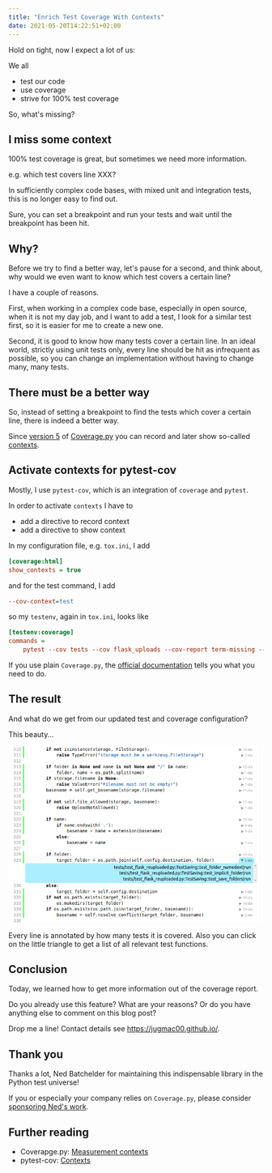 ```yaml
---
title: "Enrich Test Coverage With Contexts"
date: 2021-05-20T14:22:51+02:00
---
```


Hold on tight, now I expect a lot of us:

We all
- test our code
- use coverage
- strive for 100% test coverage

So, what's missing?

## I miss some context

100% test coverage is great, but sometimes we need more information.

e.g. which test covers line XXX?

In sufficiently complex code bases,
with mixed unit and integration tests,
this is no longer easy to find out.

Sure, you can set a breakpoint and run your tests
and wait until the breakpoint has been hit.

## Why?

Before we try to find a better way,
let's pause for a second, and think about,
why would we even want to know which test covers a certain line?

I have a couple of reasons.

First, when working in a complex code base,
especially in open source,
when it is not my day job,
and I want to add a test,
I look for a similar test first,
so it is easier for me to create a new one.

Second, it is good to know how many tests cover a certain line.
In an ideal world, strictly using unit tests only,
every line should be hit as infrequent as possible,
so you can change an implementation without having to change many, many tests.

## There must be a better way

So, instead of setting a breakpoint to find the tests which cover a certain line,
there is indeed a better way.

Since [version 5](https://coverage.readthedocs.io/en/latest/changes.html#version-5-0-2019-12-14)
of [Coverage.py](https://coverage.readthedocs.io/en/v4.5.x/index.html) you can record and later show so-called [contexts](https://coverage.readthedocs.io/en/coverage-5.5/contexts.html).

## Activate contexts for pytest-cov

Mostly, I use `pytest-cov`, which is an integration of `coverage` and `pytest`.

In order to activate `contexts` I have to
- add a directive to record context
- add a directive to show context

In my configuration file, e.g. `tox.ini`, I add

```ini
[coverage:html]
show_contexts = true
```

and for the test command, I add

```ini
--cov-context=test
```

so my `testenv`, again in `tox.ini`, looks like

```ini
[testenv:coverage]
commands =
    pytest --cov tests --cov flask_uploads --cov-report term-missing --cov-report html --cov-context=test --cov-fail-under=100 {posargs}
```

If you use plain `Coverage.py`,
the [official documentation](https://coverage.readthedocs.io/en/coverage-5.5/contexts.html) tells you what you need to do.

## The result

And what do we get from our updated test and coverage configuration?

This beauty...

![xxx](/images/coverage-with-contexts.png)

Every line is annotated by how many tests it is covered.
Also you can click on the little triangle to get a list of all relevant test functions.


## Conclusion

Today, we learned how to get more information out of the coverage report.

Do you already use this feature? What are your reasons?
Or do you have anything else to comment on this blog post?

Drop me a line! Contact details see https://jugmac00.github.io/.

## Thank you

Thanks a lot, Ned Batchelder for maintaining this indispensable library in the Python test universe!

If you or especially your company relies on `Coverage.py`,
please consider [sponsoring Ned's work](https://github.com/nedbat/coveragepy).

## Further reading

- Coverapge.py: [Measurement contexts](https://coverage.readthedocs.io/en/coverage-5.5/contexts.html)
- pytest-cov: [Contexts](https://pytest-cov.readthedocs.io/en/latest/contexts.html)
